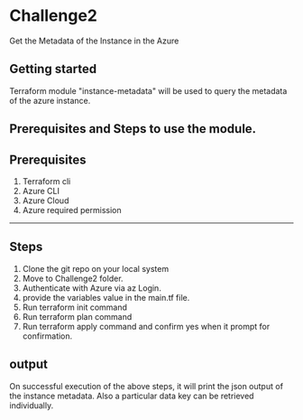 Challenge2
=========

Get the Metadata of the Instance in the Azure

Getting started
---------------

Terraform module "instance-metadata" will be used to query the metadata of the azure instance.


## Prerequisites and Steps to use the module.

Prerequisites
-------------------------
1. Terraform cli
2. Azure CLI
3. Azure Cloud
4. Azure required permission 

-------------------------
Steps
-------------------------
1. Clone the git repo on your local system
2. Move to Challenge2 folder.
3. Authenticate with Azure via az Login.
4. provide the variables value in the main.tf file.
5. Run terraform init command
6. Run terraform plan command
7. Run terraform apply command and confirm yes when it prompt for confirmation.

output
-------------------------
On successful execution of the above steps, it will print the json output of the instance metadata.
Also a particular data key can be retrieved individually.